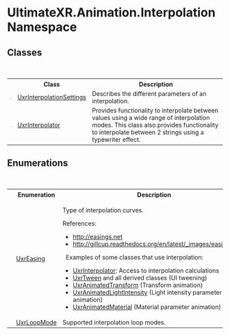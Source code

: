 # UltimateXR.Animation.Interpolation Namespace

## Classes
&nbsp;<table><tr><th></th><th>Class</th><th>Description</th></tr><tr><td>![Public class](media/pubclass.gif "Public class")</td><td><a href="T_UltimateXR_Animation_Interpolation_UxrInterpolationSettings">UxrInterpolationSettings</a></td><td>
Describes the different parameters of an interpolation.</td></tr><tr><td>![Public class](media/pubclass.gif "Public class")</td><td><a href="T_UltimateXR_Animation_Interpolation_UxrInterpolator">UxrInterpolator</a></td><td>
Provides functionality to interpolate between values using a wide range of interpolation modes. This class also provides functionality to interpolate between 2 strings using a typewriter effect.</td></tr></table>

## Enumerations
&nbsp;<table><tr><th></th><th>Enumeration</th><th>Description</th></tr><tr><td>![Public enumeration](media/pubenumeration.gif "Public enumeration")</td><td><a href="T_UltimateXR_Animation_Interpolation_UxrEasing">UxrEasing</a></td><td>

Type of interpolation curves.

References:
&nbsp;<ul><li>http://easings.net</li><li>http://gillcup.readthedocs.org/en/latest/_images/easings.png</li></ul>&nbsp;
Examples of some classes that use interpolation:
&nbsp;<ul><li><a href="T_UltimateXR_Animation_Interpolation_UxrInterpolator">UxrInterpolator</a>: Access to interpolation calculations</li><li><a href="T_UltimateXR_Animation_UI_UxrTween">UxrTween</a> and all derived classes (UI tweening)</li><li><a href="T_UltimateXR_Animation_Transforms_UxrAnimatedTransform">UxrAnimatedTransform</a> (Transform animation)</li><li><a href="T_UltimateXR_Animation_Lights_UxrAnimatedLightIntensity">UxrAnimatedLightIntensity</a> (Light intensity parameter animation)</li><li><a href="T_UltimateXR_Animation_Materials_UxrAnimatedMaterial">UxrAnimatedMaterial</a> (Material parameter animation)</li></ul></td></tr><tr><td>![Public enumeration](media/pubenumeration.gif "Public enumeration")</td><td><a href="T_UltimateXR_Animation_Interpolation_UxrLoopMode">UxrLoopMode</a></td><td>
Supported interpolation loop modes.</td></tr></table>&nbsp;

